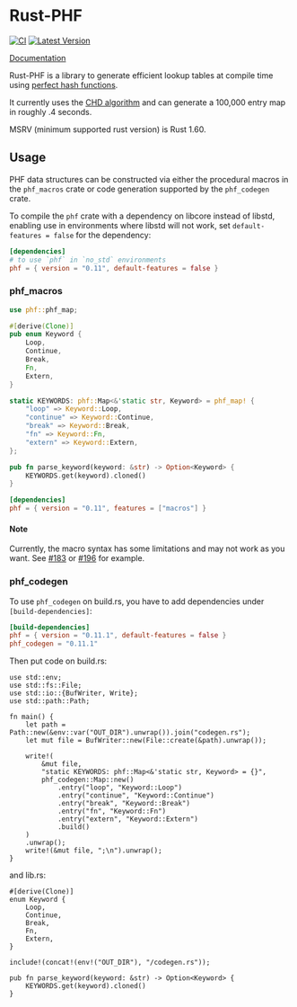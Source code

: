 # Rust-PHF

[![CI](https://github.com/rust-phf/rust-phf/actions/workflows/ci.yml/badge.svg)](https://github.com/rust-phf/rust-phf/actions/workflows/ci.yml) [![Latest Version](https://img.shields.io/crates/v/phf.svg)](https://crates.io/crates/phf)

[Documentation](https://docs.rs/phf)

Rust-PHF is a library to generate efficient lookup tables at compile time using
[perfect hash functions](http://en.wikipedia.org/wiki/Perfect_hash_function).

It currently uses the
[CHD algorithm](http://cmph.sourceforge.net/papers/esa09.pdf) and can generate
a 100,000 entry map in roughly .4 seconds.

MSRV (minimum supported rust version) is Rust 1.60.

## Usage

PHF data structures can be constructed via either the procedural
macros in the `phf_macros` crate or code generation supported by the
`phf_codegen` crate.

To compile the `phf` crate with a dependency on
libcore instead of libstd, enabling use in environments where libstd
will not work, set `default-features = false` for the dependency:

```toml
[dependencies]
# to use `phf` in `no_std` environments
phf = { version = "0.11", default-features = false }
```

### phf_macros

```rust
use phf::phf_map;

#[derive(Clone)]
pub enum Keyword {
    Loop,
    Continue,
    Break,
    Fn,
    Extern,
}

static KEYWORDS: phf::Map<&'static str, Keyword> = phf_map! {
    "loop" => Keyword::Loop,
    "continue" => Keyword::Continue,
    "break" => Keyword::Break,
    "fn" => Keyword::Fn,
    "extern" => Keyword::Extern,
};

pub fn parse_keyword(keyword: &str) -> Option<Keyword> {
    KEYWORDS.get(keyword).cloned()
}
```

```toml
[dependencies]
phf = { version = "0.11", features = ["macros"] }
```

#### Note

Currently, the macro syntax has some limitations and may not
work as you want. See [#183] or [#196] for example.

[#183]: https://github.com/rust-phf/rust-phf/issues/183
[#196]: https://github.com/rust-phf/rust-phf/issues/196

### phf_codegen

To use `phf_codegen` on build.rs, you have to add dependencies under `[build-dependencies]`:

```toml
[build-dependencies]
phf = { version = "0.11.1", default-features = false }
phf_codegen = "0.11.1"
```

Then put code on build.rs:

```rust,no_run
use std::env;
use std::fs::File;
use std::io::{BufWriter, Write};
use std::path::Path;

fn main() {
    let path = Path::new(&env::var("OUT_DIR").unwrap()).join("codegen.rs");
    let mut file = BufWriter::new(File::create(&path).unwrap());

    write!(
        &mut file,
        "static KEYWORDS: phf::Map<&'static str, Keyword> = {}",
        phf_codegen::Map::new()
            .entry("loop", "Keyword::Loop")
            .entry("continue", "Keyword::Continue")
            .entry("break", "Keyword::Break")
            .entry("fn", "Keyword::Fn")
            .entry("extern", "Keyword::Extern")
            .build()
    )
    .unwrap();
    write!(&mut file, ";\n").unwrap();
}
```

and lib.rs:

```rust,no_run
#[derive(Clone)]
enum Keyword {
    Loop,
    Continue,
    Break,
    Fn,
    Extern,
}

include!(concat!(env!("OUT_DIR"), "/codegen.rs"));

pub fn parse_keyword(keyword: &str) -> Option<Keyword> {
    KEYWORDS.get(keyword).cloned()
}
```
